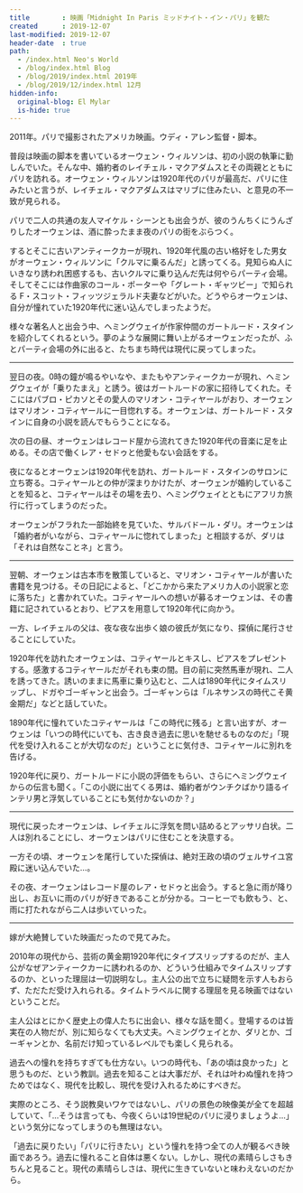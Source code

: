 ```yaml
---
title        : 映画「Midnight In Paris ミッドナイト・イン・パリ」を観た
created      : 2019-12-07
last-modified: 2019-12-07
header-date  : true
path:
  - /index.html Neo's World
  - /blog/index.html Blog
  - /blog/2019/index.html 2019年
  - /blog/2019/12/index.html 12月
hidden-info:
  original-blog: El Mylar
  is-hide: true
---
```


2011年。パリで撮影されたアメリカ映画。ウディ・アレン監督・脚本。

普段は映画の脚本を書いているオーウェン・ウィルソンは、初の小説の執筆に勤しんでいた。そんな中、婚約者のレイチェル・マクアダムスとその両親とともにパリを訪れる。オーウェン・ウィルソンは1920年代のパリが最高だ、パリに住みたいと言うが、レイチェル・マクアダムスはマリブに住みたい、と意見の不一致が見られる。

パリで二人の共通の友人マイケル・シーンとも出会うが、彼のうんちくにうんざりしたオーウェンは、酒に酔ったまま夜のパリの街をぶらつく。

するとそこに古いアンティークカーが現れ、1920年代風の古い格好をした男女がオーウェン・ウィルソンに「クルマに乗るんだ」と誘ってくる。見知らぬ人にいきなり誘われ困惑するも、古いクルマに乗り込んだ先は何やらパーティ会場。そしてそこには作曲家のコール・ポーターや「グレート・ギャツビー」で知られる F・スコット・フィッツジェラルド夫妻などがいた。どうやらオーウェンは、自分が憧れていた1920年代に迷い込んでしまったようだ。

様々な著名人と出会う中、ヘミングウェイが作家仲間のガートルード・スタインを紹介してくれるという。夢のような展開に舞い上がるオーウェンだったが、ふとパーティ会場の外に出ると、たちまち時代は現代に戻ってしまった。

---

翌日の夜。0時の鐘が鳴るやいなや、またもやアンティークカーが現れ、ヘミングウェイが「乗りたまえ」と誘う。彼はガートルードの家に招待してくれた。そこにはパブロ・ピカソとその愛人のマリオン・コティヤールがおり、オーウェンはマリオン・コティヤールに一目惚れする。オーウェンは、ガートルード・スタインに自身の小説を読んでもらうことになる。

次の日の昼、オーウェンはレコード屋から流れてきた1920年代の音楽に足を止める。その店で働くレア・セドゥと他愛もない会話をする。

夜になるとオーウェンは1920年代を訪れ、ガートルード・スタインのサロンに立ち寄る。コティヤールとの仲が深まりかけたが、オーウェンが婚約していることを知ると、コティヤールはその場を去り、ヘミングウェイとともにアフリカ旅行に行ってしまうのだった。

オーウェンがフラれた一部始終を見ていた、サルバドール・ダリ。オーウェンは「婚約者がいながら、コティヤールに惚れてしまった」と相談するが、ダリは「それは自然なことネ」と言う。

---

翌朝、オーウェンは古本市を散策していると、マリオン・コティヤールが書いた書籍を見つける。その日記によると、「どこかから来たアメリカ人の小説家と恋に落ちた」と書かれていた。コティヤールへの想いが募るオーウェンは、その書籍に記されているとおり、ピアスを用意して1920年代に向かう。

一方、レイチェルの父は、夜な夜な出歩く娘の彼氏が気になり、探偵に尾行させることにしていた。

1920年代を訪れたオーウェンは、コティヤールとキスし、ピアスをプレゼントする。感激するコティヤールだがそれも束の間。目の前に突然馬車が現れ、二人を誘ってきた。誘いのままに馬車に乗り込むと、二人は1890年代にタイムスリップし、ドガやゴーギャンと出会う。ゴーギャンらは「ルネサンスの時代こそ黄金期だ」などと話していた。

1890年代に憧れていたコティヤールは「この時代に残る」と言い出すが、オーウェンは「いつの時代にいても、古き良き過去に思いを馳せるものなのだ」「現代を受け入れることが大切なのだ」ということに気付き、コティヤールに別れを告げる。

1920年代に戻り、ガートルードに小説の評価をもらい、さらにヘミングウェイからの伝言も聞く。「この小説に出てくる男は、婚約者がウンチクばかり語るインテリ男と浮気していることにも気付かないのか？」

---

現代に戻ったオーウェンは、レイチェルに浮気を問い詰めるとアッサリ白状。二人は別れることにし、オーウェンはパリに住むことを決意する。

一方その頃、オーウェンを尾行していた探偵は、絶対王政の頃のヴェルサイユ宮殿に迷い込んでいた…。

その夜、オーウェンはレコード屋のレア・セドゥと出会う。すると急に雨が降り出し、お互いに雨のパリが好きであることが分かる。コーヒーでも飲もう、と、雨に打たれながら二人は歩いていった。

---

嫁が大絶賛していた映画だったので見てみた。

2010年の現代から、芸術の黄金期1920年代にタイプスリップするのだが、主人公がなぜアンティークカーに誘われるのか、どういう仕組みでタイムスリップするのか、といった理屈は一切説明なし。主人公の出で立ちに疑問を示す人もおらず、ただただ受け入れられる。タイムトラベルに関する理屈を見る映画ではないということだ。

主人公はとにかく歴史上の偉人たちに出会い、様々な話を聞く。登場するのは皆実在の人物だが、別に知らなくても大丈夫。ヘミングウェイとか、ダリとか、ゴーギャンとか、名前だけ知っているレベルでも楽しく見られる。

過去への憧れを持ちすぎても仕方ない。いつの時代も、「あの頃は良かった」と思うものだ、という教訓。過去を知ることは大事だが、それは叶わぬ憧れを持つためではなく、現代を比較し、現代を受け入れるためにすべきだ。

実際のところ、そう説教臭いワケではないし、パリの景色の映像美が全てを超越していて、「…そうは言っても、今夜くらいは19世紀のパリに浸りましょうよ…」という気分になってしまうのも無理はない。

「過去に戻りたい」「パリに行きたい」という憧れを持つ全ての人が観るべき映画であろう。過去に憧れること自体は悪くない。しかし、現代の素晴らしさもきちんと見ること。現代の素晴らしさは、現代に生きていないと味わえないのだから。
